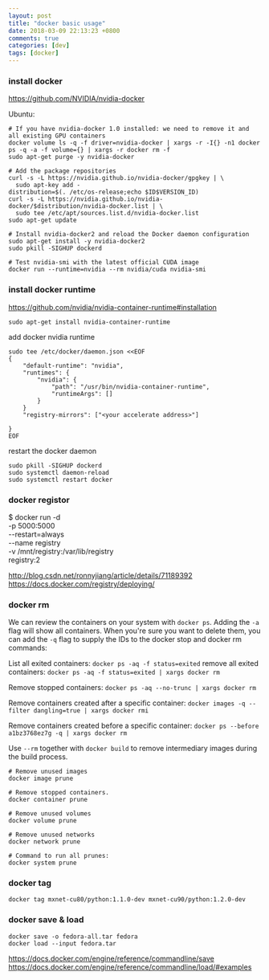 ```yaml
---
layout: post
title: "docker basic usage"
date: 2018-03-09 22:13:23 +0800
comments: true
categories: [dev]
tags: [docker]
---
```


### install docker
https://github.com/NVIDIA/nvidia-docker

<!-- more -->

Ubuntu:
```
# If you have nvidia-docker 1.0 installed: we need to remove it and all existing GPU containers
docker volume ls -q -f driver=nvidia-docker | xargs -r -I{} -n1 docker ps -q -a -f volume={} | xargs -r docker rm -f
sudo apt-get purge -y nvidia-docker

# Add the package repositories
curl -s -L https://nvidia.github.io/nvidia-docker/gpgkey | \
  sudo apt-key add -
distribution=$(. /etc/os-release;echo $ID$VERSION_ID)
curl -s -L https://nvidia.github.io/nvidia-docker/$distribution/nvidia-docker.list | \
  sudo tee /etc/apt/sources.list.d/nvidia-docker.list
sudo apt-get update

# Install nvidia-docker2 and reload the Docker daemon configuration
sudo apt-get install -y nvidia-docker2
sudo pkill -SIGHUP dockerd

# Test nvidia-smi with the latest official CUDA image
docker run --runtime=nvidia --rm nvidia/cuda nvidia-smi
```

### install docker runtime
https://github.com/nvidia/nvidia-container-runtime#installation

`sudo apt-get install nvidia-container-runtime`

add docker nvidia runtime
```
sudo tee /etc/docker/daemon.json <<EOF
{
    "default-runtime": "nvidia",
    "runtimes": {
        "nvidia": {
            "path": "/usr/bin/nvidia-container-runtime",
            "runtimeArgs": []
        }
    }
    "registry-mirrors": ["<your accelerate address>"]

}
EOF
```

restart the docker daemon
```
sudo pkill -SIGHUP dockerd
sudo systemctl daemon-reload
sudo systemctl restart docker
```

### docker registor

$ docker run -d \
  -p 5000:5000 \
  --restart=always \
  --name registry \
  -v /mnt/registry:/var/lib/registry \
  registry:2

http://blog.csdn.net/ronnyjiang/article/details/71189392
https://docs.docker.com/registry/deploying/

### docker rm

We can review the containers on your system with `docker ps`. Adding the `-a` flag will show all containers. When you're sure you want to delete them, you can add the `-q` flag to supply the IDs to the docker stop and docker rm commands:

List all exited containers:
`docker ps -aq -f status=exited`
remove all exited containers:
`docker ps -aq -f status=exited | xargs docker rm`

Remove stopped containers:
`docker ps -aq --no-trunc | xargs docker rm`

Remove containers created after a specific container:
`docker images -q --filter dangling=true | xargs docker rmi`

Remove containers created before a specific container:
`docker ps --before a1bz3768ez7g -q | xargs docker rm`

Use `--rm` together with `docker build` to remove intermediary images during the build process.

```
# Remove unused images
docker image prune

# Remove stopped containers.
docker container prune

# Remove unused volumes
docker volume prune

# Remove unused networks
docker network prune

# Command to run all prunes:
docker system prune
```

### docker tag

`docker tag mxnet-cu80/python:1.1.0-dev mxnet-cu90/python:1.2.0-dev`

### docker save & load

```
docker save -o fedora-all.tar fedora
docker load --input fedora.tar
```

https://docs.docker.com/engine/reference/commandline/save
https://docs.docker.com/engine/reference/commandline/load/#examples
